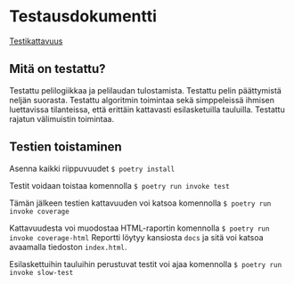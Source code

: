 # Testausdokumentti

[Testikattavuus](https://ossi-hy.github.io/ConnectFour/)

## Mitä on testattu?

Testattu pelilogiikkaa ja pelilaudan tulostamista. Testattu pelin päättymistä neljän suorasta. Testattu algoritmin toimintaa sekä simppeleissä ihmisen luettavissa tilanteissa, että erittäin kattavasti esilasketuilla tauluilla. Testattu rajatun välimuistin toimintaa.

## Testien toistaminen

Asenna kaikki riippuvuudet
```$ poetry install```

Testit voidaan toistaa komennolla
```$ poetry run invoke test```

Tämän jälkeen testien kattavuuden voi katsoa komennolla
```$ poetry run invoke coverage```

Kattavuudesta voi muodostaa HTML-raportin komennolla
```$ poetry run invoke coverage-html```
Reportti löytyy kansiosta `docs` ja sitä voi katsoa avaamalla tiedoston `index.html`.

Esilaskettuihin tauluihin perustuvat testit voi ajaa komennolla
```$ poetry run invoke slow-test```